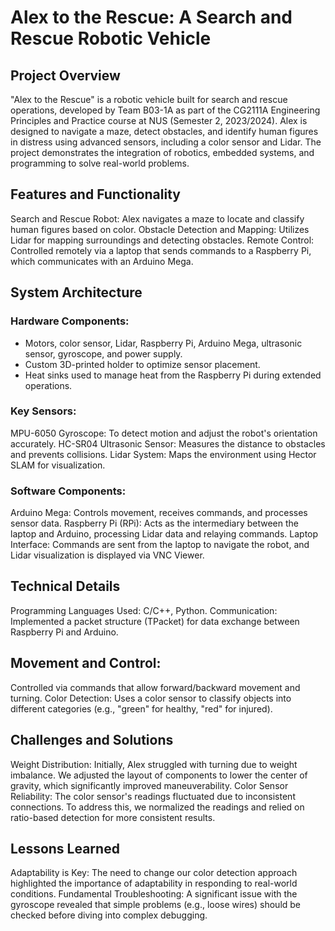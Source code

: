# Alex to the Rescue: A Search and Rescue Robotic Vehicle
## Project Overview
"Alex to the Rescue" is a robotic vehicle built for search and rescue operations, developed by Team B03-1A as part of the CG2111A Engineering Principles and Practice course at NUS (Semester 2, 2023/2024). Alex is designed to navigate a maze, detect obstacles, and identify human figures in distress using advanced sensors, including a color sensor and Lidar. The project demonstrates the integration of robotics, embedded systems, and programming to solve real-world problems.

## Features and Functionality
Search and Rescue Robot: Alex navigates a maze to locate and classify human figures based on color.
Obstacle Detection and Mapping: Utilizes Lidar for mapping surroundings and detecting obstacles.
Remote Control: Controlled remotely via a laptop that sends commands to a Raspberry Pi, which communicates with an Arduino Mega.

## System Architecture
### Hardware Components:
- Motors, color sensor, Lidar, Raspberry Pi, Arduino Mega, ultrasonic sensor, gyroscope, and power supply.
- Custom 3D-printed holder to optimize sensor placement.
- Heat sinks used to manage heat from the Raspberry Pi during extended operations.

### Key Sensors:
MPU-6050 Gyroscope: To detect motion and adjust the robot's orientation accurately.
HC-SR04 Ultrasonic Sensor: Measures the distance to obstacles and prevents collisions.
Lidar System: Maps the environment using Hector SLAM for visualization.

### Software Components:
Arduino Mega: Controls movement, receives commands, and processes sensor data.
Raspberry Pi (RPi): Acts as the intermediary between the laptop and Arduino, processing Lidar data and relaying commands.
Laptop Interface: Commands are sent from the laptop to navigate the robot, and Lidar visualization is displayed via VNC Viewer.

## Technical Details
Programming Languages Used: C/C++, Python.
Communication: Implemented a packet structure (TPacket) for data exchange between Raspberry Pi and Arduino.

## Movement and Control:
Controlled via commands that allow forward/backward movement and turning.
Color Detection: Uses a color sensor to classify objects into different categories (e.g., "green" for healthy, "red" for injured).

## Challenges and Solutions
Weight Distribution: Initially, Alex struggled with turning due to weight imbalance. We adjusted the layout of components to lower the center of gravity, which significantly improved maneuverability.
Color Sensor Reliability: The color sensor's readings fluctuated due to inconsistent connections. To address this, we normalized the readings and relied on ratio-based detection for more consistent results.

## Lessons Learned
Adaptability is Key: The need to change our color detection approach highlighted the importance of adaptability in responding to real-world conditions.
Fundamental Troubleshooting: A significant issue with the gyroscope revealed that simple problems (e.g., loose wires) should be checked before diving into complex debugging.
